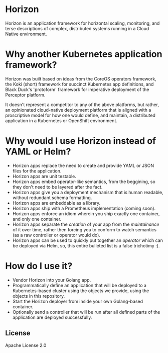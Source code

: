 # Horizon

Horizon is an application framework for horizontal scaling, monitoring, and terse descriptions of complex, distributed systems running in a Cloud Native environment.

# Why another Kubernetes application framework? 

Horizon was built based on ideas from the CoreOS operators framework, the Koki (short) framework for succinct Kubernetes app definitions, and Black Duck's 'protoform' framework for imperative deployment of the Perceptor platform.

It doesn't represent a competitor to any of the above platforms, but rather, an opinionated cloud-native deployment platform that is aligned with a proscriptive model for how one would define, and maintain, a distributed application in a Kubernetes or OpenShift environment.

# Why would I use Horizon instead of YAML or Helm?

- Horizon apps replace the need to create and provide YAML or JSON files for the application.   
- Horizon apps are unit testable.
- Horizon apps embed operator-like semantics, from the beggining, so they don't need to be layered after the fact.
- Horizon apps give you a deployment mechanism that is human readable, without redundant schema formatting.
- Horizon apps are embeddable as a library.
- Horizon apps ship with a Prometheus implementation (coming soon).
- Horizon apps enforce an idiom wherein you ship exactly one container, and only one container.
- Horizon apps separate the *creation* of your app from the *maintainance* of it over time, rather then forcing you to conform to watch semantics (as a raw controller or operator would do).
- Horizon apps can be used to quickly put together an *operator* which can be deployed via Helm, so, this entire bulleted list is a false trichotimy :).

# How do I use it?

- Vendor Horizon into your Golang app.
- Programmatically define an application that will be deployed to a Kubernetes-based cluster using the objects we provide, using the objects in this repository.  
- Start the Horizon deployer from inside your own Golang-based container.
- Optionally send a controller that will be run after all defined parts of the application are deployed successfully.

## License

Apache License 2.0
